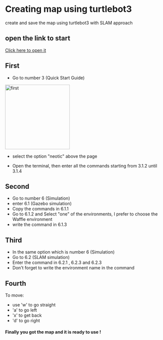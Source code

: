 
# Creating map using turtlebot3

create and save the map using turtlebot3 with SLAM approach

## open the link to start
[Click here to open it](https://emanual.robotis.com/docs/en/platform/turtlebot3/overview/) 

## First
-  Go to number 3 (Quick Start Guide) 
<img width="209" alt="first" src="https://user-images.githubusercontent.com/108233127/185715430-0d2f0cf0-5c32-4d36-8350-10838667fc4c.png">


- select the option "neotic" above the page 

- Open the terminal, then enter all the commands starting from 3.1.2 until 3.1.4 

## Second

- Go to number 6 (Simulation)
- enter 6.1 (Gazebo simulation)
- Copy the commands in 6.1.1
- Go to 6.1.2 and Select "one" of the environments, I prefer to choose the Waffle environment
- write the command in 6.1.3

## Third 
- In the same option which is number 6 (Simulation)
- Go to 6.2 (SLAM simulation)
- Enter the command in 6.2.1 , 6.2.3 and 6.2.3
- Don't forget to write the environment name in the command

## Fourth 
To move:
- use 'w' to go straight
- 'a' to go left
- 'x' to get back 
- 'd' to go right 


#### Finally you got the map and it is ready to use !

